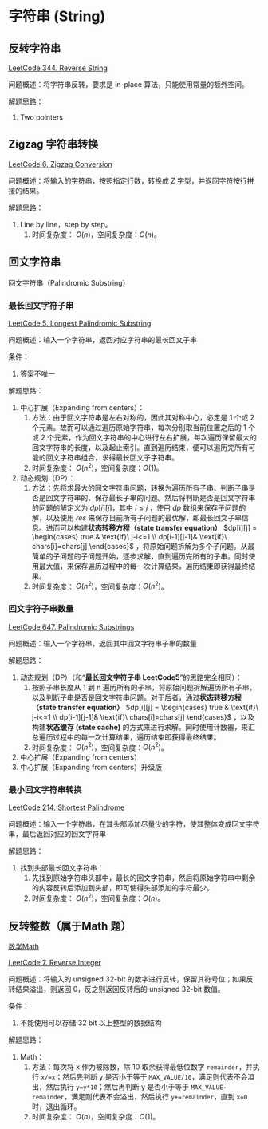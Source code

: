 # 字符串 (String)


## 反转字符串

[LeetCode 344. Reverse String](https://leetcode.com/problems/reverse-string/)

问题概述：将字符串反转，要求是 in-place 算法，只能使用常量的额外空间。

解题思路：
1. Two pointers


## Zigzag 字符串转换

[LeetCode 6. Zigzag Conversion](https://leetcode.com/problems/zigzag-conversion/)

问题概述：将输入的字符串，按照指定行数，转换成 Z 字型，并返回字符按行拼接的结果。

解题思路：
1. Line by line，step by step。
	1. 时间复杂度： $O(n)$，空间复杂度：$O(n)$。 


## 回文字符串

回文字符串（Palindromic Substring）

### 最长回文字符子串

[LeetCode 5. Longest Palindromic Substring](https://leetcode.com/problems/longest-palindromic-substring/)

问题概述：输入一个字符串，返回对应字符串的最长回文子串

条件：
1. 答案不唯一

解题思路：
1. 中心扩展（Expanding from centers）：
	1. 方法：由于回文字符串是左右对称的，因此其对称中心，必定是 1 个或 2 个元素。故而可以通过遍历原始字符串，每次分别取当前位置之后的 1 个或 2 个元素，作为回文字符串的中心进行左右扩展，每次遍历保留最大的回文字符串的长度，以及起止索引。直到遍历结束，便可以遍历完所有可能的回文字符串组合，求得最长回文子字符串。
	2. 时间复杂度： $O(n^2)$，空间复杂度：$O(1)$。 
2. 动态规划（DP）：
	1. 方法：先将求最大的回文字符串问题，转换为遍历所有子串、判断子串是否是回文字符串的、保存最长子串的问题。然后将判断是否是回文字符串的问题的解定义为 $dp[i][j]$，其中 $i\leq j$ ，使用 $dp$ 数组来保存子问题的解，以及使用 $res$ 来保存目前所有子问题的最优解，即最长回文子串信息。进而可以构建**状态转移方程（state transfer equation）** $dp[i][j] = \begin{cases} true & \text{if}\ j-i<=1 \\ dp[i-1][j-1]& \text{if}\ chars[i]=chars[j] \end{cases}$ ，将原始问题拆解为多个子问题。从最简单的子问题的子问题开始，逐步求解，直到遍历完所有的子串。同时使用最大值，来保存遍历过程中的每一次计算结果，遍历结束即获得最终结果。
	2. 时间复杂度： $O(n^2)$，空间复杂度：$O(n^2)$。 


### 回文字符子串数量

[LeetCode 647. Palindromic Substrings](https://leetcode.com/problems/palindromic-substrings/)

问题概述：输入一个字符串，返回其中回文字符串子串的数量

解题思路：
1. 动态规划（DP）（和“**最长回文字符子串 LeetCode5**”的思路完全相同）：
	1. 按照子串长度从 1 到 n 遍历所有的子串，将原始问题拆解遍历所有子串，以及判断子串是否是回文字符串问题。对于后者，通过**状态转移方程（state transfer equation）** $dp[i][j] = \begin{cases} true & \text{if}\ j-i<=1 \\ dp[i-1][j-1]& \text{if}\ chars[i]=chars[j] \end{cases}$ ，以及构建**状态缓存 (state cache)** 的方式来进行求解。同时使用计数器，来汇总遍历过程中的每一次计算结果，遍历结束即获得最终结果。
	2. 时间复杂度： $O(n^2)$，空间复杂度：$O(n^2)$。 
2. 中心扩展（Expanding from centers）
3. 中心扩展（Expanding from centers）升级版


### 最小回文字符串转换

[LeetCode 214. Shortest Palindrome](https://leetcode.com/problems/shortest-palindrome/)

问题概述：输入一个字符串，在其头部添加尽量少的字符，使其整体变成回文字符串，最后返回对应的回文字符串

解题思路：
1. 找到头部最长回文字符串：
	1. 先找到原始字符串头部中，最长的回文字符串，然后将原始字符串中剩余的内容反转后添加到头部，即可使得头部添加的字符最少。
	2. 时间复杂度： $O(n^2)$，空间复杂度：$O(n)$。 

## 反转整数（属于Math 题）

[数学Math](learning/subjects/Computer/Data-Structures-and-Algorithm/Algorithms/Elementary/数学Math.md)

[LeetCode 7. Reverse Integer](https://leetcode.com/problems/reverse-integer/)


问题概述：将输入的 unsigned 32-bit 的数字进行反转，保留其符号位；如果反转结果溢出，则返回 0，反之则返回反转后的 unsigned 32-bit 数值。

条件：
1. 不能使用可以存储 32 bit 以上整型的数据结构

解题思路：
1. Math：
	1. 方法：每次将 x 作为被除数，除 10 取余获得最低位数字 `remainder`，并执行 `x/=x`；然后先判断 y 是否小于等于 `MAX_VALUE/10`，满足则代表不会溢出，然后执行 `y=y*10`；然后再判断 y 是否小于等于 `MAX_VALUE-remainder`，满足则代表不会溢出，然后执行 `y+=remainder`，直到 `x=0` 时，退出循环。
	2. 时间复杂度： $O(n)$，空间复杂度：$O(1)$。 


